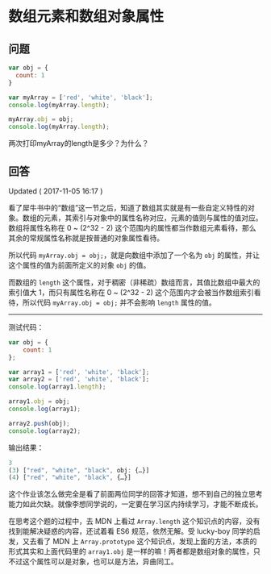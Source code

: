 # 数组元素和数组对象属性

## 问题

```javascript
var obj = {
  count: 1
}

var myArray = ['red', 'white', 'black'];
console.log(myArray.length);

myArray.obj = obj;
console.log(myArray.length);
```

两次打印myArray的length是多少？为什么？

## 回答

Updated ( 2017-11-05 16:17 )

看了犀牛书中的“数组”这一节之后，知道了数组其实就是有一些自定义特性的对象。数组的元素，其索引与对象中的属性名称对应，元素的值则与属性的值对应。数组将属性名称在 0 ~ (2^32 - 2) 这个范围内的属性都当作数组元素看待，那么其余的常规属性名称就是按普通的对象属性看待。

所以代码 `myArray.obj = obj;`，就是向数组中添加了一个名为 `obj` 的属性，并让这个属性的值为前面所定义的对象 `obj` 的值。

而数组的 `length` 这个属性，对于稠密（非稀疏）数组而言，其值比数组中最大的索引值大 1，而只有属性名称在 0 ~ (2^32 - 2) 这个范围内才会被当作数组索引看待，所以代码 `myArray.obj = obj;` 并不会影响 `length` 属性的值。

---

测试代码：

```javascript
var obj = {
    count: 1
};

var array1 = ['red', 'white', 'black'];
var array2 = ['red', 'white', 'black'];
console.log(array1.length);

array1.obj = obj;
console.log(array1);

array2.push(obj);
console.log(array2);
```

输出结果：

```javascript
3
(3) ["red", "white", "black", obj: {…}]
(4) ["red", "white", "black", {…}]
```

这个作业该怎么做完全是看了前面两位同学的回答才知道，想不到自己的独立思考能力如此欠缺。就像李想同学说的，一定要在学习区内持续学习，才能不断成长。

在思考这个题的过程中，去 MDN 上看过 `Array.length` 这个知识点的内容，没有找到能解决疑惑的内容，还试着看 ES6 规范，依然无解。受 lucky-boy 同学的启发，又去看了 MDN 上 `Array.prototype` 这个知识点，发现上面的方法，本质的形式其实和上面代码里的 `array1.obj` 是一样的嘛！两者都是数组对象的属性，只不过这个属性可以是对象，也可以是方法，异曲同工。
